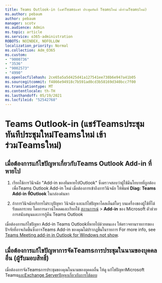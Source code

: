 ```yaml
---
title: Teams Outlook-in (แชร์Teamsแชร์ ประชุมทันที Teamsใหม่ เข้าร่วมTeamsใหม่)
ms.author: pebaum
author: pebaum
manager: scotv
ms.audience: Admin
ms.topic: article
ms.service: o365-administration
ROBOTS: NOINDEX, NOFOLLOW
localization_priority: Normal
ms.collection: Adm_O365
ms.custom:
- "9000736"
- "3536"
- "9002573"
- "4990"
ms.openlocfilehash: 2ce65a5a5d425d41a127541ee738b6e947a41b05
ms.sourcegitcommit: f4866e94918c7b591ad0cd3b58169d340bcc7f00
ms.translationtype: MT
ms.contentlocale: th-TH
ms.lasthandoff: 05/19/2021
ms.locfileid: "52542768"
---
```

# <a name="teams-outlook-add-in-share-to-teams--meet-now-new-teams-meeting-join-teams-meeting"></a>Teams Outlook-in (แชร์Teamsประชุมทันทีประชุมใหม่Teamsใหม่ เข้าร่วมTeamsใหม่)

## <a name="to-troubleshoot-a-missing-teams-outlook-add-in"></a>เมื่อต้องการแก้ไขปัญหาเกี่ยวกับTeams Outlook Add-in ที่หายไป

1. เรียกใช้การวินิจฉัย "Add-in ของทีมหายไปOutlook" ซึ่งตรวจสอบว่าผู้ใช้มีนโยบายที่ถูกต้องเพื่อTeams Outlook Add-in ใหม่ เมื่อต้องการเข้าถึงการวินิจฉัย ให้พิมพ์ **Diag: Teams Add-in ที่Outlook** ในกล่องค้นหา

1. ถ้าการวินิจฉัยบริการไม่ระบุปัญหา วินิจฉัย และแก้ไขปัญหาไคลเอ็นต์ใดๆ บนเครื่องของผู้ใช้ที่ได้รับผลกระทบ โดยการดาวน์โหลดและเรียกใช้ [สถานการณ์](https://aka.ms/SaRA-TeamsAddInScenario)  >  **Add-in** ของ Microsoft ตัวช่วยการสนับสนุนและการกู้คืน Teams Outlook

เมื่อต้องการแก้ไขปัญหา Add-in Teams Outlookที่หายไปด้วยตนเอง ให้ตรวจทานรายการของปัจจัยที่อาจเกิดขึ้นซึ่งอาจTeams Add-in ของคุณไม่ปรากฏขึ้นในรายการ For more info, see [Teams Meeting add-in in Outlook for Windows not show](/microsoftteams/teams-add-in-for-outlook#teams-meeting-add-in-in-outlook-for-windows-does-not-show).

## <a name="to-troubleshoot-scheduling-a-teams-meeting-on-behalf-of-someone-else-delegate"></a>เมื่อต้องการแก้ไขปัญหาการจัดTeamsการประชุมในนามของบุคคลอื่น (ผู้รับมอบสิทธิ์)

เมื่อต้องการจัดTeamsการประชุมของคุณในนามของบุคคลอื่น ให้ดู แก้ไขปัญหาMicrosoft Teams[และExchange Serverปัญหาเกี่ยวกับการโต้ตอบ](/microsoftteams/troubleshoot/known-issues/teams-exchange-interaction-issue)

